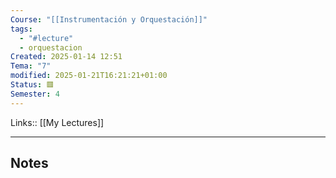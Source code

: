 ```yaml
---
Course: "[[Instrumentación y Orquestación]]"
tags:
  - "#lecture"
  - orquestacion
Created: 2025-01-14 12:51
Tema: "7"
modified: 2025-01-21T16:21:21+01:00
Status: 🟥
Semester: 4
---
```

Links:: [[My Lectures]]
___
## Notes


